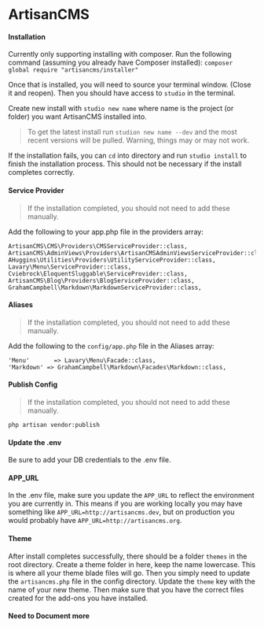 # ArtisanCMS

#### Installation

Currently only supporting installing with composer. Run the following command (assuming you already have Composer installed):
`composer global require "artisancms/installer"`

Once that is installed, you will need to source your terminal window. (Close it and reopen). Then you should have access to `studio` in the terminal.

Create new install with `studio new name` where name is the project (or folder) you want ArtisanCMS installed into.

> To get the latest install run `studion new name --dev` and the most recent versions will be pulled. Warning, things may or may not work.

If the installation fails, you can `cd` into directory and run `studio install` to finish the installation process. This should not be necessary if the install completes correctly.

#### Service Provider

> If the installation completed, you should not need to add these manually.

Add the following to your app.php file in the providers array:

```
ArtisanCMS\CMS\Providers\CMSServiceProvider::class,
ArtisanCMS\AdminViews\Providers\ArtisanCMSAdminViewsServiceProvider::class,
AHuggins\Utilities\Providers\UtilityServiceProvider::class,
Lavary\Menu\ServiceProvider::class,
Cviebrock\EloquentSluggable\ServiceProvider::class,
ArtisanCMS\Blog\Providers\BlogServiceProvider::class,
GrahamCampbell\Markdown\MarkdownServiceProvider::class,
```

#### Aliases

> If the installation completed, you should not need to add these manually.

Add the following to the `config/app.php` file in the Aliases array:

```
'Menu'       => Lavary\Menu\Facade::class,
'Markdown' => GrahamCampbell\Markdown\Facades\Markdown::class,
```


#### Publish Config

> If the installation completed, you should not need to add these manually.

`php artisan vendor:publish`

#### Update the .env

Be sure to add your DB credentials to the .env file.

#### APP_URL

In the .env file, make sure you update the `APP_URL` to reflect the environment you are currently in. This means if you are working locally you may have something like `APP_URL=http://artisancms.dev`, but on production you would probably have `APP_URL=http://artisancms.org`.

#### Theme

After install completes successfully, there should be a folder `themes` in the root directory. Create a theme folder in here, keep the name lowercase. This is where all your theme blade files will go. Then you simply need to update the `artisancms.php` file in the config directory. Update the `theme` key with the name of your new theme. Then make sure that you have the correct files created for the add-ons you have installed.

#### Need to Document more
